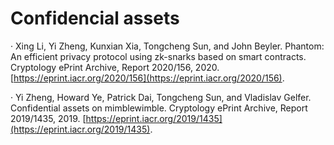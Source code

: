 # Confidencial assets

·         Xing Li, Yi Zheng, Kunxian Xia, Tongcheng Sun, and John Beyler. Phantom: An efficient privacy protocol using zk-snarks based on smart contracts. Cryptology ePrint Archive, Report 2020/156, 2020. [https://eprint.iacr.org/2020/156](https://eprint.iacr.org/2020/156).

·         Yi Zheng, Howard Ye, Patrick Dai, Tongcheng Sun, and Vladislav Gelfer. Confidential assets on mimblewimble. Cryptology ePrint Archive, Report 2019/1435, 2019. [https://eprint.iacr.org/2019/1435](https://eprint.iacr.org/2019/1435).
